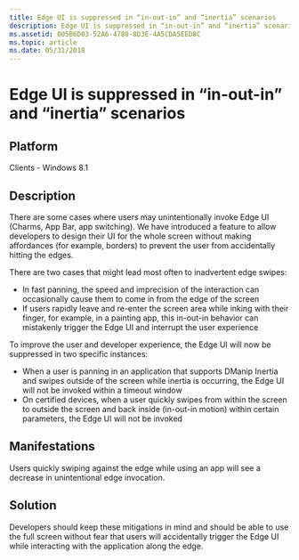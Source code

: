 ```yaml
---
title: Edge UI is suppressed in “in-out-in” and “inertia” scenarios
description: Edge UI is suppressed in “in-out-in” and “inertia” scenarios
ms.assetid: 005B6D03-52A6-4780-8D3E-4A5CDA5EED8C
ms.topic: article
ms.date: 05/31/2018
---
```


# Edge UI is suppressed in “in-out-in” and “inertia” scenarios

## Platform

<dl> Clients - Windows 8.1  
</dl>

## Description

There are some cases where users may unintentionally invoke Edge UI (Charms, App Bar, app switching). We have introduced a feature to allow developers to design their UI for the whole screen without making affordances (for example, borders) to prevent the user from accidentally hitting the edges.

There are two cases that might lead most often to inadvertent edge swipes:

-   In fast panning, the speed and imprecision of the interaction can occasionally cause them to come in from the edge of the screen
-   If users rapidly leave and re-enter the screen area while inking with their finger, for example, in a painting app, this in-out-in behavior can mistakenly trigger the Edge UI and interrupt the user experience

To improve the user and developer experience, the Edge UI will now be suppressed in two specific instances:

-   When a user is panning in an application that supports DManip Inertia and swipes outside of the screen while inertia is occurring, the Edge UI will not be invoked within a timeout window
-   On certified devices, when a user quickly swipes from within the screen to outside the screen and back inside (in-out-in motion) within certain parameters, the Edge UI will not be invoked

## Manifestations

Users quickly swiping against the edge while using an app will see a decrease in unintentional edge invocation.

## Solution

Developers should keep these mitigations in mind and should be able to use the full screen without fear that users will accidentally trigger the Edge UI while interacting with the application along the edge.

 

 




